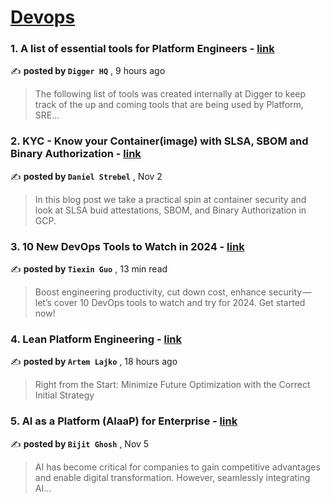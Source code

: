 
<h1><a href=https://medium.com/tag/devops/recommended target="_blank" rel="noopener noreferrer">Devops</a></h1>
<h3>1. A list of essential tools for Platform Engineers - <a href=https://medium.com/@DiggerHQ/a-list-of-essential-tools-for-platform-engineers-c94f5ef84fb7?source=tag_recommended_feed---------0-84----------devops----------5f2e49e3_d5b6_4312_8456_225de2d82f32------- target="_blank" rel="noopener noreferrer">link</a></h3>

✍️ **posted by `Digger HQ`** <date> , 9 hours ago</date>

<blockquote>The following list of tools was created internally at Digger to keep track of the up and coming tools that are being used by Platform, SRE…</blockquote>

<h3>2. KYC - Know your Container(image) with SLSA, SBOM and Binary Authorization - <a href=https://medium.com/google-cloud/kyc-know-your-container-image-with-slsa-sbom-and-binary-authorization-8bad35d9cbd0?source=tag_recommended_feed---------1-107----------devops----------5f2e49e3_d5b6_4312_8456_225de2d82f32------- target="_blank" rel="noopener noreferrer">link</a></h3>

✍️ **posted by `Daniel Strebel`** <date> , Nov 2</date>

<blockquote>In this blog post we take a practical spin at container security and look at SLSA buid attestations, SBOM, and Binary Authorization in GCP.</blockquote>

<h3>3. 10 New DevOps Tools to Watch in 2024 - <a href=https://medium.com/4th-coffee/10-new-devops-tools-to-watch-in-2024-a5127c0b3411?source=tag_recommended_feed---------2-85----------devops----------5f2e49e3_d5b6_4312_8456_225de2d82f32------- target="_blank" rel="noopener noreferrer">link</a></h3>

✍️ **posted by `Tiexin Guo`** <date> , 13 min read</date>

<blockquote>Boost engineering productivity, cut down cost, enhance security — let’s cover 10 DevOps tools to watch and try for 2024. Get started now!</blockquote>

<h3>4. Lean Platform Engineering - <a href=https://medium.com/@artem_lajko/lean-platform-engineering-0509afceaf82?source=tag_recommended_feed---------3-84----------devops----------5f2e49e3_d5b6_4312_8456_225de2d82f32------- target="_blank" rel="noopener noreferrer">link</a></h3>

✍️ **posted by `Artem Lajko`** <date> , 18 hours ago</date>

<blockquote>Right from the Start: Minimize Future Optimization with the Correct Initial Strategy</blockquote>

<h3>5. AI as a Platform (AIaaP) for Enterprise - <a href=https://medium.com/@bijit211987/ai-as-a-platform-aiaap-for-enterprise-ae19227ee3a2?source=tag_recommended_feed---------4-107----------devops----------5f2e49e3_d5b6_4312_8456_225de2d82f32------- target="_blank" rel="noopener noreferrer">link</a></h3>

✍️ **posted by `Bijit Ghosh`** <date> , Nov 5</date>

<blockquote>AI has become critical for companies to gain competitive advantages and enable digital transformation. However, seamlessly integrating AI…</blockquote>

